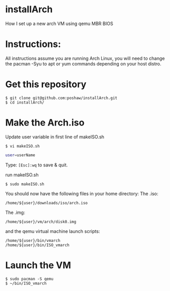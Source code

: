 # installArch
How I set up a new arch VM using qemu MBR BIOS

# Instructions:
All instructions assume you are running Arch Linux, you will need to change the pacman -Syu to apt or yum commands depending on your host distro.

# Get this repository
```shell
$ git clone git@github.com:poshaw/installArch.git
$ cd installArch/
```

# Make the Arch.iso
Update user variable in first line of makeISO.sh
```shell
$ vi makeISO.sh
```
```bash
user=userName
```
Type: `[Esc]:wq` to save & quit.

run makeISO.sh
```shell
$ sudo makeISO.sh
```

You should now have the following files in your home directory:
The .iso:
```shell
/home/${user}/downloads/iso/arch.iso
```
The .img:
```shell
/home/${user}/vm/arch/disk0.img
```
and the qemu virtual machine launch scripts:
```shell
/home/${user}/bin/vmarch
/home/${user}/bin/ISO_vmarch
```
# Launch the VM
```shell
$ sudo pacman -S qemu
$ ~/bin/ISO_vmarch
```

